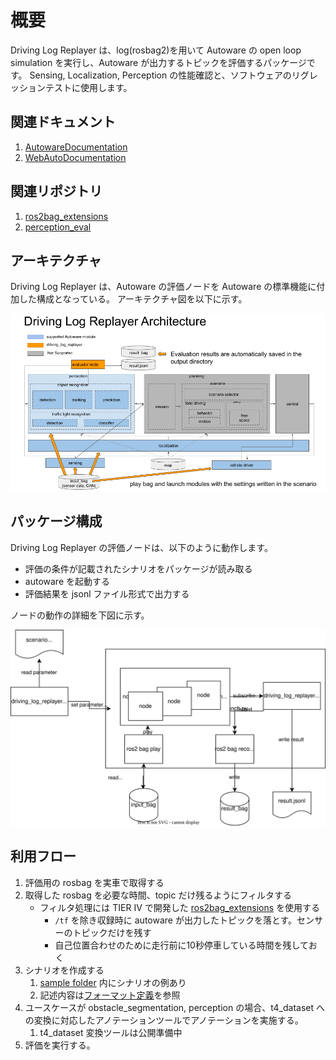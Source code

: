 # 概要

Driving Log Replayer は、log(rosbag2)を用いて Autoware の open loop simulation を実行し、Autoware が出力するトピックを評価するパッケージです。
Sensing, Localization, Perception の性能確認と、ソフトウェアのリグレッションテストに使用します。

## 関連ドキュメント

1. [AutowareDocumentation](https://autowarefoundation.github.io/autoware-documentation/main/)
2. [WebAutoDocumentation](https://docs.web.auto/)

## 関連リポジトリ

1. [ros2bag_extensions](https://github.com/tier4/ros2bag_extensions)
2. [perception_eval](https://github.com/tier4/autoware_perception_evaluation)

## アーキテクチャ

Driving Log Replayer は、Autoware の評価ノードを Autoware の標準機能に付加した構成となっている。
アーキテクチャ図を以下に示す。

![architecture](images/architecture.png)

## パッケージ構成

Driving Log Replayer の評価ノードは、以下のように動作します。

- 評価の条件が記載されたシナリオをパッケージが読み取る
- autoware を起動する
- 評価結果を jsonl ファイル形式で出力する

ノードの動作の詳細を下図に示す。

![overview](images/overview.drawio.svg)

## 利用フロー

1. 評価用の rosbag を実車で取得する
2. 取得した rosbag を必要な時間、topic だけ残るようにフィルタする
   - フィルタ処理には TIER IV で開発した [ros2bag_extensions](https://github.com/tier4/ros2bag_extensions) を使用する
     - `/tf` を除き収録時に autoware が出力したトピックを落とす。センサーのトピックだけを残す
     - 自己位置合わせのために走行前に10秒停車している時間を残しておく
3. シナリオを作成する
   1. [sample folder](https://github.com/tier4/driving_log_replayer/tree/main/sample) 内にシナリオの例あり
   2. 記述内容は[フォーマット定義](../result_format/index.md)を参照
4. ユースケースが obstacle_segmentation, perception の場合、t4_dataset への変換に対応したアノテーションツールでアノテーションを実施する。
   1. t4_dataset 変換ツールは公開準備中
5. 評価を実行する。
